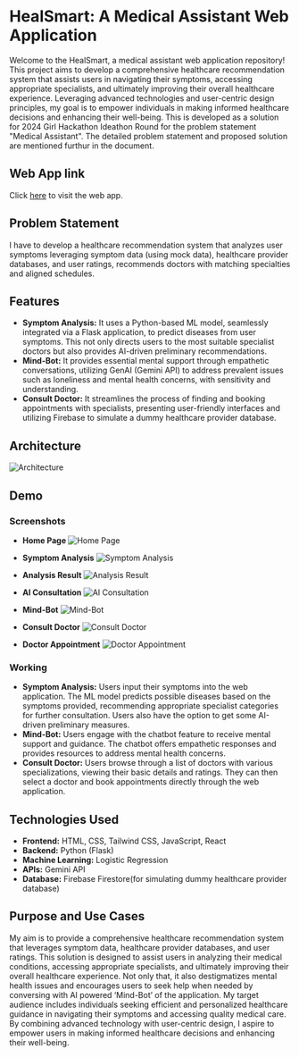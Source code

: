 # HealSmart: A Medical Assistant Web Application
 
Welcome to the HealSmart, a medical assistant web application repository! This project aims to develop a comprehensive healthcare recommendation system that assists users in navigating their symptoms, accessing appropriate specialists, and ultimately improving their overall healthcare experience. Leveraging advanced technologies and user-centric design principles, my goal is to empower individuals in making informed healthcare decisions and enhancing their well-being. This is developed as a solution for 2024 Girl Hackathon Ideathon Round for the problem statement "Medical Assistant". The detailed problem statement and proposed solution are mentioned furthur in the document.
 
## Web App link
 
Click [here]() to visit the web app.
 
## Problem Statement
 
I have to develop a healthcare recommendation system that analyzes user symptoms leveraging symptom data (using mock data), healthcare provider databases, and user ratings,  recommends doctors with matching specialties and aligned schedules.
 
## Features
 
- **Symptom Analysis:** It uses a Python-based ML model, seamlessly integrated via a Flask application, to predict diseases from user symptoms. This not only directs users to the most suitable specialist doctors but also provides AI-driven preliminary recommendations.
- **Mind-Bot:** It provides essential mental support through empathetic conversations, utilizing GenAI (Gemini API) to address prevalent issues such as loneliness and mental health concerns, with sensitivity and understanding. 
- **Consult Doctor:** It streamlines the process of finding and booking appointments with specialists, presenting user-friendly interfaces and utilizing Firebase to simulate a dummy healthcare provider database.
 
## Architecture
 
![Architecture](screenshots/architecture.png)
 
## Demo
 
### Screenshots
 
- **Home Page**
  ![Home Page](screenshots/home_page.png)
 
- **Symptom Analysis**
  ![Symptom Analysis](screenshots/symptom_analysis.png)
 
- **Analysis Result**
  ![Analysis Result](screenshots/analysis_result.png)
 
- **AI Consultation**
  ![AI Consultation](screenshots/ai_consultation.png)
 
- **Mind-Bot**
  ![Mind-Bot](screenshots/mind_bot.png)
 
- **Consult Doctor**
  ![Consult Doctor](screenshots/consult_doctor.png)
 
- **Doctor Appointment**
  ![Doctor Appointment](screenshots/doctor_appointment.png)
 
### Working
 
- **Symptom Analysis:** Users input their symptoms into the web application. The ML model predicts possible diseases based on the symptoms provided, recommending appropriate specialist categories for further consultation. Users also have the option to get some AI-driven preliminary measures.
- **Mind-Bot:** Users engage with the chatbot feature to receive mental support and guidance. The chatbot offers empathetic responses and provides resources to address mental health concerns.
- **Consult Doctor:** Users browse through a list of doctors with various specializations, viewing their basic details and ratings. They can then select a doctor and book appointments directly through the web application.
 
## Technologies Used
 
- **Frontend:** HTML, CSS, Tailwind CSS, JavaScript, React
- **Backend:** Python (Flask)
- **Machine Learning:** Logistic Regression
- **APIs:** Gemini API
- **Database:** Firebase Firestore(for simulating dummy healthcare provider database)
 
## Purpose and Use Cases
 
My aim is to provide a comprehensive healthcare recommendation system that leverages symptom data, healthcare provider databases, and user ratings. This solution is designed to assist users in analyzing their medical conditions, accessing appropriate specialists, and ultimately improving their overall healthcare experience. Not only that, it also
destigmatizes mental health issues and encourages users to seek help when needed by conversing with AI powered ‘Mind-Bot’ of the application. My target audience includes individuals seeking efficient and personalized healthcare guidance in navigating their symptoms and accessing quality medical care. By combining advanced technology with user-centric design, I aspire to empower users in making informed healthcare decisions and enhancing their well-being.
 
